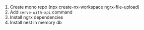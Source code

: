 1. Create mono repo (npx create-nx-workspace ngrx-file-upload)
2. Add `serve-with-api` command
3. Install ngrx dependencies
4. Install nest in memory db
